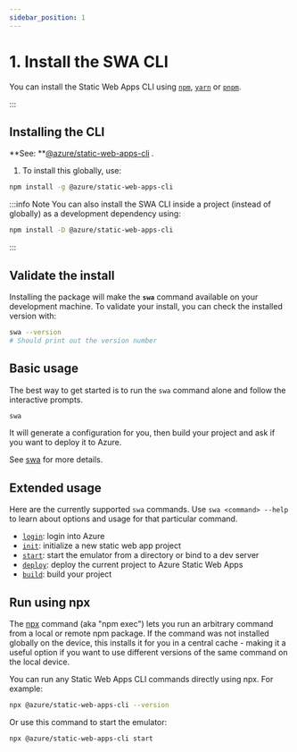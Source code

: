 ```yaml
---
sidebar_position: 1
---
```


# 1. Install the SWA CLI

You can install the Static Web Apps CLI using [`npm`](https://docs.npmjs.com/cli/v6/commands/npm-install), [`yarn`](https://classic.yarnpkg.com/lang/en/docs/cli/install/) or [`pnpm`](https://pnpm.io/cli/install).

:::

## Installing the CLI

**See: **[@azure/static-web-apps-cli](https://www.npmjs.com/package/@azure/static-web-apps-cli) .

1. To install this globally, use:

```bash
npm install -g @azure/static-web-apps-cli
```

:::info Note
You can also install the SWA CLI inside a project (instead of globally) as a development dependency using:

```bash
npm install -D @azure/static-web-apps-cli
```

:::

## Validate the install

Installing the package will make the **`swa`** command available on your development machine. To validate your install, you can check the installed version with:

```bash
swa --version
# Should print out the version number
```

## Basic usage

The best way to get started is to run the `swa` command alone and follow the interactive prompts.

```bash
swa
```

It will generate a configuration for you, then build your project and ask if you want to deploy it to Azure.

See [swa](../cli/swa) for more details.

## Extended usage

Here are the currently supported `swa` commands. Use `swa <command> --help` to learn about options and usage for that particular command.

- [`login`](../cli/swa-login): login into Azure
- [`init`](../cli/swa-init): initialize a new static web app project
- [`start`](../cli/swa-start): start the emulator from a directory or bind to a dev server
- [`deploy`](../cli/swa-deploy): deploy the current project to Azure Static Web Apps
- [`build`](../cli/swa-build): build your project

## Run using npx

The [npx](https://docs.npmjs.com/cli/v7/commands/npx) command (aka "npm exec") lets you run an arbitrary command from a local or remote npm package. If the command was not installed globally on the device, this installs it for you in a central cache - making it a useful option if you want to use different versions of the same command on the local device.

You can run any Static Web Apps CLI commands directly using npx. For example:

```bash
npx @azure/static-web-apps-cli --version
```

Or use this command to start the emulator:

```bash
npx @azure/static-web-apps-cli start
```
